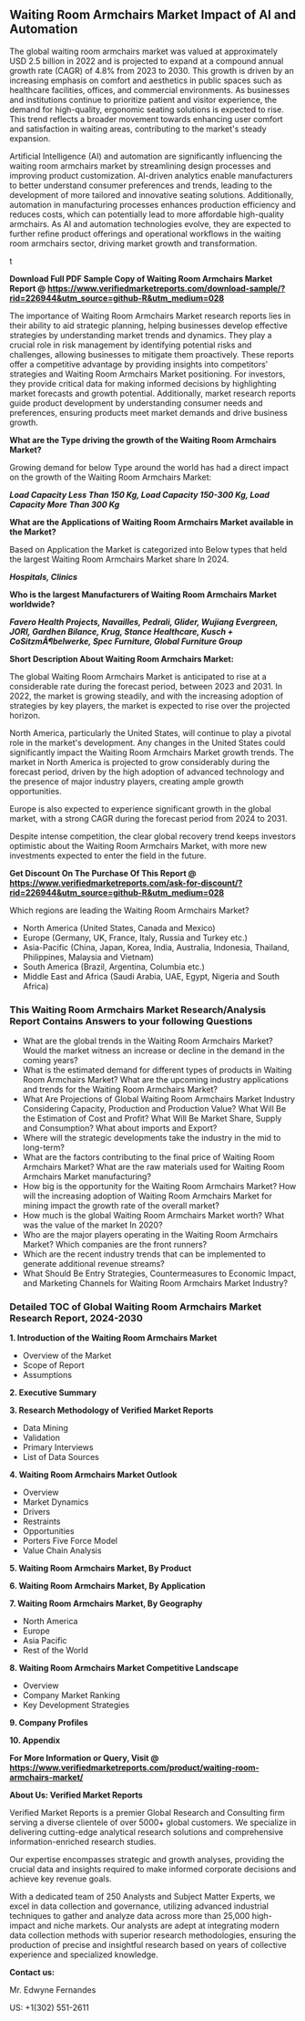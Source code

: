 <h2>Waiting Room Armchairs Market Impact of AI and Automation</h2><p>The global waiting room armchairs market was valued at approximately USD 2.5 billion in 2022 and is projected to expand at a compound annual growth rate (CAGR) of 4.8% from 2023 to 2030. This growth is driven by an increasing emphasis on comfort and aesthetics in public spaces such as healthcare facilities, offices, and commercial environments. As businesses and institutions continue to prioritize patient and visitor experience, the demand for high-quality, ergonomic seating solutions is expected to rise. This trend reflects a broader movement towards enhancing user comfort and satisfaction in waiting areas, contributing to the market's steady expansion.</p><p>Artificial Intelligence (AI) and automation are significantly influencing the waiting room armchairs market by streamlining design processes and improving product customization. AI-driven analytics enable manufacturers to better understand consumer preferences and trends, leading to the development of more tailored and innovative seating solutions. Additionally, automation in manufacturing processes enhances production efficiency and reduces costs, which can potentially lead to more affordable high-quality armchairs. As AI and automation technologies evolve, they are expected to further refine product offerings and operational workflows in the waiting room armchairs sector, driving market growth and transformation.</p>t</p><p id="" class=""><strong>Download Full PDF Sample Copy of Waiting Room Armchairs Market Report @ <a href="https://www.verifiedmarketreports.com/download-sample/?rid=226944&utm_source=github-R&utm_medium=028" target="_blank">https://www.verifiedmarketreports.com/download-sample/?rid=226944&utm_source=github-R&utm_medium=028</a></strong></p><p>The importance of&nbsp;Waiting Room Armchairs Market research reports lies in their ability to aid strategic planning, helping businesses develop effective strategies by understanding market trends and dynamics. They play a crucial role in risk management by identifying potential risks and challenges, allowing businesses to mitigate them proactively. These reports offer a competitive advantage by providing insights into competitors' strategies and Waiting Room Armchairs Market positioning. For investors, they provide critical data for making informed decisions by highlighting market forecasts and growth potential. Additionally, market research reports guide product development by understanding consumer needs and preferences, ensuring products meet market demands and drive business growth.</p><p><strong>What are the&nbsp;Type driving the growth of the Waiting Room Armchairs Market?</strong></p><p id="" class="">Growing demand for below Type around the world has had a direct impact on the growth of the Waiting Room Armchairs Market:</p><em><strong>Load Capacity Less Than 150 Kg, Load Capacity 150-300 Kg, Load Capacity More Than 300 Kg</strong></em></p><strong>What are the&nbsp;Applications&nbsp;of Waiting Room Armchairs Market available in the Market?</strong></p><p id="" class="">Based on Application the Market is categorized into Below types that held the largest Waiting Room Armchairs Market share In 2024.</p><em><strong>Hospitals, Clinics</strong></em></p><strong>Who is the largest Manufacturers of Waiting Room Armchairs Market worldwide?</strong></p><p><em><strong>Favero Health Projects, Navailles, Pedrali, Glider, Wujiang Evergreen, JORI, Gardhen Bilance, Krug, Stance Healthcare, Kusch + CoSitzmÃ¶belwerke, Spec Furniture, Global Furniture Group</strong></em></p><p id="" class=""><strong>Short Description About Waiting Room Armchairs Market:</strong></p><p>The global Waiting Room Armchairs Market is anticipated to rise at a considerable rate during the forecast period, between 2023 and 2031. In 2022, the market is growing steadily, and with the increasing adoption of strategies by key players, the market is expected to rise over the projected horizon.</p><p>North America, particularly the United States, will continue to play a pivotal role in the market's development. Any changes in the United States could significantly impact the Waiting Room Armchairs Market growth trends. The market in North America is projected to grow considerably during the forecast period, driven by the high adoption of advanced technology and the presence of major industry players, creating ample growth opportunities.</p><p>Europe is also expected to experience significant growth in the global market, with a strong CAGR during the forecast period from 2024 to 2031.</p><p>Despite intense competition, the clear global recovery trend keeps investors optimistic about the Waiting Room Armchairs Market, with more new investments expected to enter the field in the future.</p><p id="" class=""><strong>Get Discount On The Purchase Of This Report @ <a href="https://www.verifiedmarketreports.com/ask-for-discount/?rid=226944&utm_source=github-R&utm_medium=028" target="_blank">https://www.verifiedmarketreports.com/ask-for-discount/?rid=226944&utm_source=github-R&utm_medium=028</a></strong></p>Which regions are leading the Waiting Room Armchairs Market?</p><ul><li>North America (United States, Canada and Mexico)</li><li>Europe (Germany, UK, France, Italy, Russia and Turkey etc.)</li><li>Asia-Pacific (China, Japan, Korea, India, Australia, Indonesia, Thailand, Philippines, Malaysia and Vietnam)</li><li>South America (Brazil, Argentina, Columbia etc.)</li><li>Middle East and Africa (Saudi Arabia, UAE, Egypt, Nigeria and South Africa)</li></ul><h3 id="" class="">This Waiting Room Armchairs Market Research/Analysis Report Contains Answers to your following Questions</h3><ul><li>What are the global trends in the Waiting Room Armchairs Market? Would the market witness an increase or decline in the demand in the coming years?</li><li>What is the estimated demand for different types of products in Waiting Room Armchairs Market? What are the upcoming industry applications and trends for the Waiting Room Armchairs Market?</li><li>What Are Projections of Global Waiting Room Armchairs Market Industry Considering Capacity, Production and Production Value? What Will Be the Estimation of Cost and Profit? What Will Be Market Share, Supply and Consumption? What about imports and Export?</li><li>Where will the strategic developments take the industry in the mid to long-term?</li><li>What are the factors contributing to the final price of Waiting Room Armchairs Market? What are the raw materials used for Waiting Room Armchairs Market manufacturing?</li><li>How big is the opportunity for the Waiting Room Armchairs Market? How will the increasing adoption of Waiting Room Armchairs Market for mining impact the growth rate of the overall market?</li><li>How much is the global Waiting Room Armchairs Market worth? What was the value of the market In 2020?</li><li>Who are the major players operating in the Waiting Room Armchairs Market? Which companies are the front runners?</li><li>Which are the recent industry trends that can be implemented to generate additional revenue streams?</li><li>What Should Be Entry Strategies, Countermeasures to Economic Impact, and Marketing Channels for Waiting Room Armchairs Market Industry?</li></ul><h3 id="" class="">Detailed TOC of Global Waiting Room Armchairs Market Research Report, 2024-2030</h3><p id="" class=""><strong>1. Introduction of the Waiting Room Armchairs Market</strong></p><ul><li>Overview of the Market</li><li>Scope of Report</li><li>Assumptions</li></ul><p id="" class=""><strong>2. Executive Summary</strong></p><p id="" class=""><strong>3. Research Methodology of Verified Market Reports</strong></p><ul><li>Data Mining</li><li>Validation</li><li>Primary Interviews</li><li>List of Data Sources</li></ul><p id="" class=""><strong>4. Waiting Room Armchairs Market Outlook</strong></p><ul><li>Overview</li><li>Market Dynamics</li><li>Drivers</li><li>Restraints</li><li>Opportunities</li><li>Porters Five Force Model</li><li>Value Chain Analysis</li></ul><p id="" class=""><strong>5. Waiting Room Armchairs Market, By Product</strong></p><p id="" class=""><strong>6. Waiting Room Armchairs Market, By Application</strong></p><p id="" class=""><strong>7. Waiting Room Armchairs Market, By Geography</strong></p><ul><li>North America</li><li>Europe</li><li>Asia Pacific</li><li>Rest of the World</li></ul><p id="" class=""><strong>8. Waiting Room Armchairs Market Competitive Landscape</strong></p><ul><li>Overview</li><li>Company Market Ranking</li><li>Key Development Strategies</li></ul><p id="" class=""><strong>9. Company Profiles</strong></p><p id="" class=""><strong>10. Appendix</strong></p><p id="" class=""><strong>For More Information or Query, Visit @ <a href="https://www.verifiedmarketreports.com/product/waiting-room-armchairs-market/" target="_blank">https://www.verifiedmarketreports.com/product/waiting-room-armchairs-market/</a></strong></p><p id="" class=""><strong>About Us: Verified Market Reports</strong></p><p id="" class="">Verified Market Reports is a premier Global Research and Consulting firm serving a diverse clientele of over 5000+ global customers. We specialize in delivering cutting-edge analytical research solutions and comprehensive information-enriched research studies.</p><p id="" class="">Our expertise encompasses strategic and growth analyses, providing the crucial data and insights required to make informed corporate decisions and achieve key revenue goals.</p><p id="" class="">With a dedicated team of 250 Analysts and Subject Matter Experts, we excel in data collection and governance, utilizing advanced industrial techniques to gather and analyze data across more than 25,000 high-impact and niche markets. Our analysts are adept at integrating modern data collection methods with superior research methodologies, ensuring the production of precise and insightful research based on years of collective experience and specialized knowledge.</p><p id="" class=""><strong>Contact us:</strong></p><p id="" class="">Mr. Edwyne Fernandes</p><p id="" class="">US: +1(302) 551-2611</p>